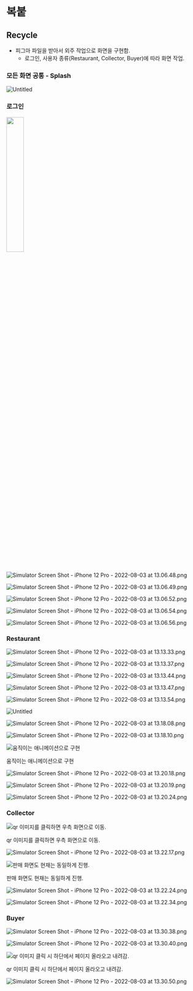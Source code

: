 # 복붙

## Recycle

- 피그마 파일을 받아서 외주 작업으로 화면을 구현함.
    - 로그인, 사용자 종류(Restaurant, Collector, Buyer)에 따라 화면 작업.

### 모든 화면 공통 - Splash

![Untitled](README/Untitled.png)

### 로그인

<img src = "README/Simulator_Screen_Shot_-_iPhone_12_Pro_-_2022-08-03_at_13.06.46.png" width = "30%" height = "30%"> 

![Simulator Screen Shot - iPhone 12 Pro - 2022-08-03 at 13.06.48.png](README/Simulator_Screen_Shot_-_iPhone_12_Pro_-_2022-08-03_at_13.06.48.png)

![Simulator Screen Shot - iPhone 12 Pro - 2022-08-03 at 13.06.49.png](README/Simulator_Screen_Shot_-_iPhone_12_Pro_-_2022-08-03_at_13.06.49.png)

![Simulator Screen Shot - iPhone 12 Pro - 2022-08-03 at 13.06.52.png](README/Simulator_Screen_Shot_-_iPhone_12_Pro_-_2022-08-03_at_13.06.52.png)

![Simulator Screen Shot - iPhone 12 Pro - 2022-08-03 at 13.06.54.png](README/Simulator_Screen_Shot_-_iPhone_12_Pro_-_2022-08-03_at_13.06.54.png)

![Simulator Screen Shot - iPhone 12 Pro - 2022-08-03 at 13.06.56.png](README/Simulator_Screen_Shot_-_iPhone_12_Pro_-_2022-08-03_at_13.06.56.png)

### Restaurant

![Simulator Screen Shot - iPhone 12 Pro - 2022-08-03 at 13.13.33.png](README/Simulator_Screen_Shot_-_iPhone_12_Pro_-_2022-08-03_at_13.13.33.png)

![Simulator Screen Shot - iPhone 12 Pro - 2022-08-03 at 13.13.37.png](README/Simulator_Screen_Shot_-_iPhone_12_Pro_-_2022-08-03_at_13.13.37.png)

![Simulator Screen Shot - iPhone 12 Pro - 2022-08-03 at 13.13.44.png](README/Simulator_Screen_Shot_-_iPhone_12_Pro_-_2022-08-03_at_13.13.44.png)

![Simulator Screen Shot - iPhone 12 Pro - 2022-08-03 at 13.13.47.png](README/Simulator_Screen_Shot_-_iPhone_12_Pro_-_2022-08-03_at_13.13.47.png)

![Simulator Screen Shot - iPhone 12 Pro - 2022-08-03 at 13.13.54.png](README/Simulator_Screen_Shot_-_iPhone_12_Pro_-_2022-08-03_at_13.13.54.png)

![Untitled](README/Untitled%201.png)

![Simulator Screen Shot - iPhone 12 Pro - 2022-08-03 at 13.18.08.png](README/Simulator_Screen_Shot_-_iPhone_12_Pro_-_2022-08-03_at_13.18.08.png)

![Simulator Screen Shot - iPhone 12 Pro - 2022-08-03 at 13.18.10.png](README/Simulator_Screen_Shot_-_iPhone_12_Pro_-_2022-08-03_at_13.18.10.png)

![움직이는 애니메이션으로 구현](README/Simulator_Screen_Recording_-_iPhone_12_Pro_-_2022-08-03_at_13.19.42.gif)

움직이는 애니메이션으로 구현

![Simulator Screen Shot - iPhone 12 Pro - 2022-08-03 at 13.20.18.png](README/Simulator_Screen_Shot_-_iPhone_12_Pro_-_2022-08-03_at_13.20.18.png)

![Simulator Screen Shot - iPhone 12 Pro - 2022-08-03 at 13.20.19.png](README/Simulator_Screen_Shot_-_iPhone_12_Pro_-_2022-08-03_at_13.20.19.png)

![Simulator Screen Shot - iPhone 12 Pro - 2022-08-03 at 13.20.24.png](README/Simulator_Screen_Shot_-_iPhone_12_Pro_-_2022-08-03_at_13.20.24.png)

### Collector

![qr 이미지를 클릭하면 우측 화면으로 이동.](README/Simulator_Screen_Shot_-_iPhone_12_Pro_-_2022-08-03_at_13.22.13.png)

qr 이미지를 클릭하면 우측 화면으로 이동.

![Simulator Screen Shot - iPhone 12 Pro - 2022-08-03 at 13.22.17.png](README/Simulator_Screen_Shot_-_iPhone_12_Pro_-_2022-08-03_at_13.22.17.png)

![판매 화면도 현재는 동일하게 진행.](README/Untitled%202.png)

판매 화면도 현재는 동일하게 진행.

![Simulator Screen Shot - iPhone 12 Pro - 2022-08-03 at 13.22.24.png](README/Simulator_Screen_Shot_-_iPhone_12_Pro_-_2022-08-03_at_13.22.24.png)

![Simulator Screen Shot - iPhone 12 Pro - 2022-08-03 at 13.22.34.png](README/Simulator_Screen_Shot_-_iPhone_12_Pro_-_2022-08-03_at_13.22.34.png)

### Buyer

![Simulator Screen Shot - iPhone 12 Pro - 2022-08-03 at 13.30.38.png](README/Simulator_Screen_Shot_-_iPhone_12_Pro_-_2022-08-03_at_13.30.38.png)

![Simulator Screen Shot - iPhone 12 Pro - 2022-08-03 at 13.30.40.png](README/Simulator_Screen_Shot_-_iPhone_12_Pro_-_2022-08-03_at_13.30.40.png)

![qr 이미지 클릭 시 하단에서 페이지 올라오고 내려감.](README/Simulator_Screen_Recording_-_iPhone_12_Pro_-_2022-08-03_at_13.31.31.gif)

qr 이미지 클릭 시 하단에서 페이지 올라오고 내려감.

![Simulator Screen Shot - iPhone 12 Pro - 2022-08-03 at 13.30.50.png](README/Simulator_Screen_Shot_-_iPhone_12_Pro_-_2022-08-03_at_13.30.50.png)
